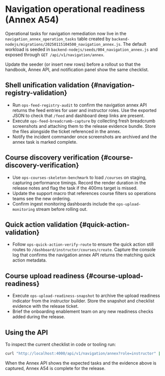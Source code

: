 # Navigation operational readiness (Annex A54)

Operational tasks for navigation remediation now live in the `navigation_annex_operation_tasks` table created by
`backend-nodejs/migrations/20250115104500_navigation_annex.js`. The default workload is seeded in
`backend-nodejs/seeds/004_navigation_annex.js` and exposed through `GET /api/v1/navigation/annex`.

Update the seeder (or insert new rows) before a rollout so that the handbook, Annex API, and notification panel show the same
checklist.

## Shell unification validation {#navigation-registry-validation}
- Run `ops-feed-registry-audit` to confirm the navigation annex API returns the feed entries for user and instructor roles.
  Use the exported JSON to check that `/feed` and dashboard deep links are present.
- Execute `ops-feed-breadcrumb-capture` by collecting fresh breadcrumb screenshots and attaching them to the release evidence
  bundle. Store the files alongside the ticket referenced in the annex.
- Notify the incident commander once screenshots are archived and the annex task is marked complete.

## Course discovery verification {#course-discovery-verification}
- Use `ops-courses-skeleton-benchmark` to load `/courses` on staging, capturing performance timings. Record the render duration
  in the release notes and flag the task if the 400ms target is missed.
- Update the support macro that references course filters so operations teams see the new ordering.
- Confirm ingest monitoring dashboards include the `ops-upload-monitoring` stream before rolling out.

## Quick action validation {#quick-action-validation}
- Follow `ops-quick-action-verify-route` to ensure the quick action still routes to `/dashboard/instructor/courses/create`.
  Capture the console log that confirms the navigation annex API returns the matching quick action metadata.

## Course upload readiness {#course-upload-readiness}
- Execute `ops-upload-readiness-snapshot` to archive the upload readiness indicator from the instructor builder. Store the
  snapshot and checklist evidence with the release ticket.
- Brief the onboarding enablement team on any new readiness checks added during the release.

## Using the API

To inspect the current checklist in code or tooling run:

```bash
curl "http://localhost:4000/api/v1/navigation/annex?role=instructor" | jq '.operationsChecklist'
```

When the Annex API shows the expected tasks and the evidence above is captured, Annex A54 is complete for the release.
